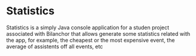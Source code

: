 # Statistics

Statistics is a simply Java console application for a studen project associated with Bilanchor that allows generate some statistics related with the app, for example, the cheapest or the most expensive event, the average of assistents off all events, etc
